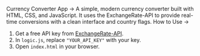 Currency Converter App ->
A simple, modern currency converter built with HTML, CSS, and JavaScript. It uses the ExchangeRate-API to provide real-time conversions with a clean interface and country flags.
How to Use ->
1.  Get a free API key from [ExchangeRate-API](https://www.exchangerate-api.com/).
2.  In `logic.js`, replace `"YOUR_API_KEY"` with your key.
3.  Open `index.html` in your browser.
